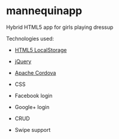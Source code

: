 # mannequinapp
Hybrid HTML5 app for girls playing dressup

Technologies used:
* [HTML5 LocalStorage](https://www.w3schools.com/html/html5_webstorage.asp)
* [jQuery](https://jquery.com/)
* [Apache Cordova](https://cordova.apache.org/)
* CSS

* Facebook login
* Google+ login
* CRUD
* Swipe support
